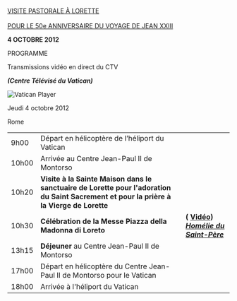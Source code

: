 [VISITE PASTORALE À LORETTE \
\
POUR LE 50e ANNIVERSAIRE DU VOYAGE DE JEAN XXIII](/content/benedict-xvi/fr/travels/2012/index_loreto.html)

**4 OCTOBRE 2012**

PROGRAMME

Transmissions vidéo en direct du CTV

***(Centre Télévisé du Vatican)***

![Vatican Player](/content/dam/benedict-xvi/imagesimg/player.jpg)

Jeudi 4 octobre 2012

Rome

|     |     |     |
| --- | --- | --- |
| 9h00 | Départ en hélicoptère de l’héliport du Vatican |  |
| 10h00 | Arrivée au Centre Jean-Paul II de Montorso |  |
| 10h20 | **Visite à la Sainte Maison dans le sanctuaire de Lorette pour l'adoration du Saint Sacrement et pour la prière à la Vierge de Lorette** |  |
| 10h30 | **Célébration de la Messe Piazza della Madonna di Loreto** | **( [Vidéo](http://player.rv.va/vaticanplayer.asp?language=it&tic=VA_M53OTNQB))**<br>***[Homélie du Saint-Père](/content/benedict-xvi/fr/homilies/2012/documents/hf_ben-xvi_hom_20121004_loreto.html)*** |
| 13h15 | **Déjeuner** au Centre Jean-Paul II de Montorso |  |
| 17h00 | Départ en hélicoptère du  Centre Jean-Paul II de Montorso pour le Vatican |  |
| 18h00 | Arrivée à l'héliport du Vatican |  |